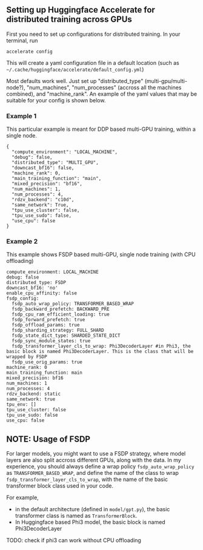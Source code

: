 ## Setting up Huggingface Accelerate for distributed training across GPUs

First you need to set up configurations for distributed training. In your terminal, run

`accelerate config`

This will create a yaml configuration file in a default location (such as `~/.cache/huggingface/accelerate/default_config.yml`)

Most defaults work well. Just set up  "distributed_type" (multi-gpu/multi-node?),  "num_machines",  "num_processes" (accross all the machines combined), and "machine_rank". An example of the yaml values that may be suitable for your config is shown below. 


### Example 1
This particular example is meant for DDP based multi-GPU training, within a single node.

```
{
  "compute_environment": "LOCAL_MACHINE",
  "debug": false,
  "distributed_type": "MULTI_GPU",
  "downcast_bf16": false,
  "machine_rank": 0,
  "main_training_function": "main",
  "mixed_precision": "bf16",
  "num_machines": 1,
  "num_processes": 4,
  "rdzv_backend": "c10d",
  "same_network": True,
  "tpu_use_cluster": false,
  "tpu_use_sudo": false,
  "use_cpu": false
}
```

### Example 2
This example shows FSDP based multi-GPU, single node training (with CPU offloading)

```
compute_environment: LOCAL_MACHINE
debug: false
distributed_type: FSDP
downcast_bf16: 'no'
enable_cpu_affinity: false
fsdp_config:
  fsdp_auto_wrap_policy: TRANSFORMER_BASED_WRAP
  fsdp_backward_prefetch: BACKWARD_PRE
  fsdp_cpu_ram_efficient_loading: true
  fsdp_forward_prefetch: true
  fsdp_offload_params: true
  fsdp_sharding_strategy: FULL_SHARD
  fsdp_state_dict_type: SHARDED_STATE_DICT
  fsdp_sync_module_states: true
  fsdp_transformer_layer_cls_to_wrap: Phi3DecoderLayer #in Phi3, the basic block is named Phi3DecoderLayer. This is the class that will be wrapped by FSDP
  fsdp_use_orig_params: true
machine_rank: 0
main_training_function: main
mixed_precision: bf16
num_machines: 1
num_processes: 4
rdzv_backend: static
same_network: true
tpu_env: []
tpu_use_cluster: false
tpu_use_sudo: false
use_cpu: false
```


## NOTE: Usage of FSDP
For larger models, you might want to use a FSDP strategy, where model layers are also split accross different GPUs, along with the data. In my experience, you should always define a wrap policy `fsdp_auto_wrap_policy` as `TRANSFORMER_BASED_WRAP`, and define the name of the class to wrap `fsdp_transformer_layer_cls_to_wrap`, with the name of the basic transformer block class used in your code. 

For example, 
- in the default architecture (defined in `model/gpt.py`), the basic transformer class is named as `TransformerBlock`. 
- In Huggingface based Phi3 model, the basic block is named Phi3DecoderLayer


TODO:
check if phi3 can work without CPU offloading